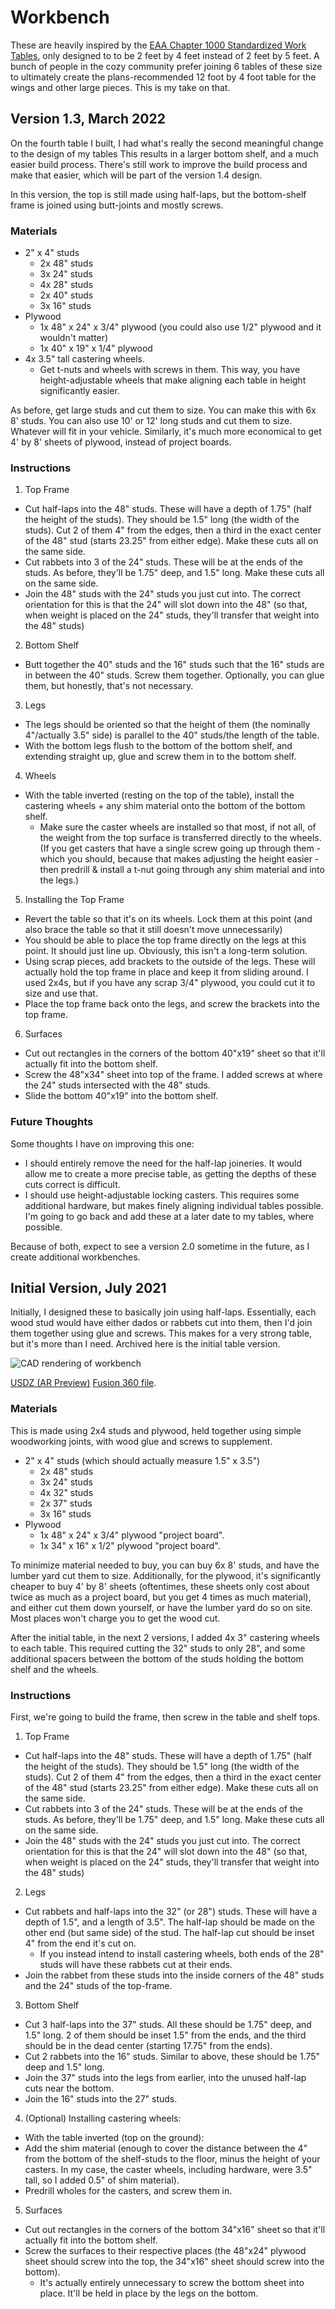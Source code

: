 # Workbench

These are heavily inspired by the [EAA Chapter 1000 Standardized Work Tables](https://www.eaa.org/eaa/aircraft-building/BuilderResources/while-youre-building/building-articles/tools-and-workshop/worktables), only designed to to be 2 feet by 4 feet instead of 2 feet by 5 feet. A bunch of people in the cozy community prefer joining 6 tables of these size to ultimately create the plans-recommended 12 foot by 4 foot table for the wings and other large pieces. This is my take on that.

## Version 1.3, March 2022

On the fourth table I built, I had what's really the second meaningful change to the design of my tables This results in a larger bottom shelf, and a much easier build process. There's still work to improve the build process and make that easier, which will be part of the version 1.4 design.

In this version, the top is still made using half-laps, but the bottom-shelf frame is joined using butt-joints and mostly screws.

### Materials

- 2" x 4" studs
  - 2x 48" studs
  - 3x 24" studs
  - 4x 28" studs
  - 2x 40" studs
  - 3x 16" studs
- Plywood
  - 1x 48" x 24" x 3/4" plywood (you could also use 1/2" plywood and it wouldn't matter)
  - 1x 40" x 19" x 1/4" plywood
- 4x 3.5" tall castering wheels.
  - Get t-nuts and wheels with screws in them. This way, you have height-adjustable wheels that make aligning each table in height significantly easier.

As before, get large studs and cut them to size. You can make this with 6x 8' studs. You can also use 10' or 12' long studs and cut them to size. Whatever will fit in your vehicle. Similarly, it's much more economical to get 4' by 8' sheets of plywood, instead of project boards.

### Instructions

1. Top Frame
  - Cut half-laps into the 48" studs. These will have a depth of 1.75" (half the height of the studs). They should be 1.5" long (the width of the studs). Cut 2 of them 4" from the edges, then a third in the exact center of the 48" stud (starts 23.25" from either edge). Make these cuts all on the same side.
  - Cut rabbets into 3 of the 24" studs. These will be at the ends of the studs. As before, they'll be 1.75" deep, and 1.5" long. Make these cuts all on the same side.
  - Join the 48" studs with the 24" studs you just cut into. The correct orientation for this is that the 24" will slot down into the 48" (so that, when weight is placed on the 24" studs, they'll transfer that weight into the 48" studs)
2. Bottom Shelf
  - Butt together the 40" studs and the 16" studs such that the 16" studs are in between the 40" studs. Screw them together. Optionally, you can glue them, but honestly, that's not necessary.
3. Legs
  - The legs should be oriented so that the height of them (the nominally 4"/actually 3.5" side) is parallel to the 40" studs/the length of the table.
  - With the bottom legs flush to the bottom of the bottom shelf, and extending straight up, glue and screw them in to the bottom shelf.
4. Wheels
  - With the table inverted (resting on the top of the table), install the castering wheels + any shim material onto the bottom of the bottom shelf.
    - Make sure the caster wheels are installed so that most, if not all, of the weight from the top surface is transferred directly to the wheels. (If you get casters that have a single screw going up through them - which you should, because that makes adjusting the height easier - then predrill & install a t-nut going through any shim material and into the legs.)
5. Installing the Top Frame
  - Revert the table so that it's on its wheels. Lock them at this point (and also brace the table so that it still doesn't move unnecessarily)
  - You should be able to place the top frame directly on the legs at this point. It should just line up. Obviously, this isn't a long-term solution.
  - Using scrap pieces, add brackets to the outside of the legs. These will actually hold the top frame in place and keep it from sliding around. I used 2x4s, but if you have any scrap 3/4" plywood, you could cut it to size and use that.
  - Place the top frame back onto the legs, and screw the brackets into the top frame.
6. Surfaces
  - Cut out rectangles in the corners of the bottom 40"x19" sheet so that it'll actually fit into the bottom shelf.
  - Screw the 48"x34" sheet into top of the frame. I added screws at where the 24" studs intersected with the 48" studs.
  - Slide the bottom 40"x19" into the bottom shelf.

### Future Thoughts

Some thoughts I have on improving this one:

- I should entirely remove the need for the half-lap joineries. It would allow me to create a more precise table, as getting the depths of these cuts correct is difficult.
- I should use height-adjustable locking casters. This requires some additional hardware, but makes finely aligning individual tables possible. I'm going to go back and add these at a later date to my tables, where possible.

Because of both, expect to see a version 2.0 sometime in the future, as I create additional workbenches.

## Initial Version, July 2021

Initially, I designed these to basically join using half-laps. Essentially, each wood stud would have either dados or rabbets cut into them, then I'd join them together using glue and screws. This makes for a very strong table, but it's more than I need. Archived here is the initial table version.

![CAD rendering of workbench](/assets/images/workbench_render_with_top.png)

[USDZ (AR Preview)](/assets/cad/workbench.usdz) [Fusion 360 file](/assets/cad/workbench.f3d).

### Materials

This is made using 2x4 studs and plywood, held together using simple woodworking joints, with wood glue and screws to supplement.

- 2" x 4" studs (which should actually measure 1.5" x 3.5")
  - 2x 48" studs
  - 3x 24" studs
  - 4x 32" studs
  - 2x 37" studs
  - 3x 16" studs
- Plywood
  - 1x 48" x 24" x 3/4" plywood "project board".
  - 1x 34" x 16" x 1/2" plywood "project board".

To minimize material needed to buy, you can buy 6x 8' studs, and have the lumber yard cut them to size. Additionally, for the plywood, it's significantly cheaper to buy 4' by 8' sheets (oftentimes, these sheets only cost about twice as much as a project board, but you get 4 times as much material), and either cut them down yourself, or have the lumber yard do so on site. Most places won't charge you to get the wood cut.

After the initial table, in the next 2 versions, I added 4x 3" castering wheels to each table. This required cutting the 32" studs to only 28", and some additional spacers between the bottom of the studs holding the bottom shelf and the wheels.

### Instructions

First, we're going to build the frame, then screw in the table and shelf tops.

1. Top Frame
  - Cut half-laps into the 48" studs. These will have a depth of 1.75" (half the height of the studs). They should be 1.5" long (the width of the studs). Cut 2 of them 4" from the edges, then a third in the exact center of the 48" stud (starts 23.25" from either edge). Make these cuts all on the same side.
  - Cut rabbets into 3 of the 24" studs. These will be at the ends of the studs. As before, they'll be 1.75" deep, and 1.5" long. Make these cuts all on the same side.
  - Join the 48" studs with the 24" studs you just cut into. The correct orientation for this is that the 24" will slot down into the 48" (so that, when weight is placed on the 24" studs, they'll transfer that weight into the 48" studs)
2. Legs
  - Cut rabbets and half-laps into the 32" (or 28") studs. These will have a depth of 1.5", and a length of 3.5". The half-lap should be made on the other end (but same side) of the stud. The half-lap cut should be inset 4" from the end it's cut on.
    - If you instead intend to install castering wheels, both ends of the 28" studs will have these rabbets cut at their ends.
  - Join the rabbet from these studs into the inside corners of the 48" studs and the 24" studs of the top-frame.
3. Bottom Shelf
  - Cut 3 half-laps into the 37" studs. All these should be 1.75" deep, and 1.5" long. 2 of them should be inset 1.5" from the ends, and the third should be in the dead center (starting 17.75" from the ends).
  - Cut 2 rabbets into the 16" studs. Similar to above, these should be 1.75" deep and 1.5" long.
  - Join the 37" studs into the legs from earlier, into the unused half-lap cuts near the bottom.
  - Join the 16" studs into the 27" studs.
4. (Optional) Installing castering wheels:
  - With the table inverted (top on the ground):
  - Add the shim material (enough to cover the distance between the 4" from the bottom of the shelf-studs to the floor, minus the height of your casters. In my case, the caster wheels, including hardware, were 3.5" tall, so I added 0.5" of shim material).
  - Predrill wholes for the casters, and screw them in.
5. Surfaces
  - Cut out rectangles in the corners of the bottom 34"x16" sheet so that it'll actually fit into the bottom shelf.
  - Screw the surfaces to their respective places (the 48"x24" plywood sheet should screw into the top, the 34"x16" sheet should screw into the bottom).
    - It's actually entirely unnecessary to screw the bottom sheet into place. It'll be held in place by the legs on the bottom.
